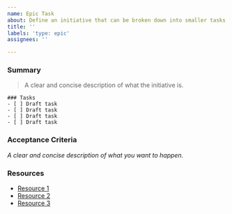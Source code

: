 ```yaml
---
name: Epic Task
about: Define an initiative that can be broken down into smaller tasks
title: ''
labels: 'type: epic'
assignees: ''

---
```


### Summary

> A clear and concise description of what the initiative is.

```[tasklist]
### Tasks
- [ ] Draft task
- [ ] Draft task
- [ ] Draft task
- [ ] Draft task
```

### Acceptance Criteria

_A clear and concise description of what you want to happen._

### Resources

- [Resource 1](https://example.com)
- [Resource 2](https://example.com)
- [Resource 3](https://example.com)
